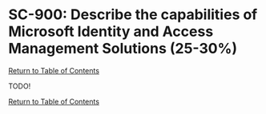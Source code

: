 # SC-900: Describe the capabilities of Microsoft Identity and Access Management Solutions (25-30%)

[Return to Table of Contents](../README.md)

TODO!

[Return to Table of Contents](../README.md)